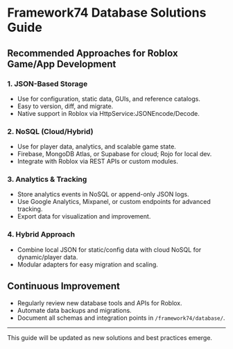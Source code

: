 # Framework74 Database Solutions Guide

## Recommended Approaches for Roblox Game/App Development

### 1. JSON-Based Storage
- Use for configuration, static data, GUIs, and reference catalogs.
- Easy to version, diff, and migrate.
- Native support in Roblox via HttpService:JSONEncode/Decode.

### 2. NoSQL (Cloud/Hybrid)
- Use for player data, analytics, and scalable game state.
- Firebase, MongoDB Atlas, or Supabase for cloud; Rojo for local dev.
- Integrate with Roblox via REST APIs or custom modules.

### 3. Analytics & Tracking
- Store analytics events in NoSQL or append-only JSON logs.
- Use Google Analytics, Mixpanel, or custom endpoints for advanced tracking.
- Export data for visualization and improvement.

### 4. Hybrid Approach
- Combine local JSON for static/config data with cloud NoSQL for dynamic/player data.
- Modular adapters for easy migration and scaling.

## Continuous Improvement
- Regularly review new database tools and APIs for Roblox.
- Automate data backups and migrations.
- Document all schemas and integration points in `/framework74/database/`.

---

This guide will be updated as new solutions and best practices emerge.
